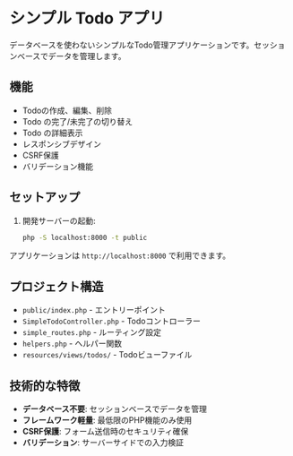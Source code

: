# シンプル Todo アプリ

データベースを使わないシンプルなTodo管理アプリケーションです。セッションベースでデータを管理します。

## 機能

- Todoの作成、編集、削除
- Todo の完了/未完了の切り替え
- Todo の詳細表示
- レスポンシブデザイン
- CSRF保護
- バリデーション機能

## セットアップ

1. 開発サーバーの起動:
   ```bash
   php -S localhost:8000 -t public
   ```

アプリケーションは `http://localhost:8000` で利用できます。

## プロジェクト構造

- `public/index.php` - エントリーポイント
- `SimpleTodoController.php` - Todoコントローラー
- `simple_routes.php` - ルーティング設定
- `helpers.php` - ヘルパー関数
- `resources/views/todos/` - Todoビューファイル

## 技術的な特徴

- **データベース不要**: セッションベースでデータを管理
- **フレームワーク軽量**: 最低限のPHP機能のみ使用
- **CSRF保護**: フォーム送信時のセキュリティ確保
- **バリデーション**: サーバーサイドでの入力検証
